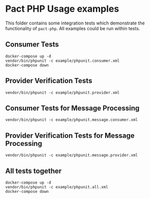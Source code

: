 # Pact PHP Usage examples

This folder contains some integration tests which demonstrate the functionality of `pact-php`.
All examples could be run within tests.

## Consumer Tests

    docker-compose up -d 
    vendor/bin/phpunit -c example/phpunit.consumer.xml
    docker-compose down
    
## Provider Verification Tests

    vendor/bin/phpunit -c example/phpunit.provider.xml
    
## Consumer Tests for Message Processing

    vendor/bin/phpunit -c example/phpunit.message.consumer.xml

## Provider Verification Tests for Message Processing

    vendor/bin/phpunit -c example/phpunit.message.provider.xml
    
## All tests together 

    docker-compose up -d 
    vendor/bin/phpunit -c example/phpunit.all.xml
    docker-compose down

